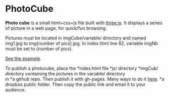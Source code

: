 # PhotoCube

**Photo cube** is a small html+css+js file built with [three.js](https://github.com/mrdoob/three.js).
It displays a series of picture in a web page, for quick/fun browsing.

Pictures must be located in imgCube/variable/ directory and named img1.jpg to img{number of pics}.jpg.
In index.html line 82, variable imgNb must be set to {number of pics}.

[See the example](http://oscar6echo.github.com/PhotoCube/).

To publish a photocube, place the
	*index.html file
 	*js/ directory
  	*imgCub/ directory containing the pictures in the variable/ directory  
in
	*a github repo. Then publish it with gh-pages. Many ways to do it [here](http://oli.jp/2011/github-pages-workflow/).
	*a dropbox public folder. Then copy the public link and email it to your audience.  

